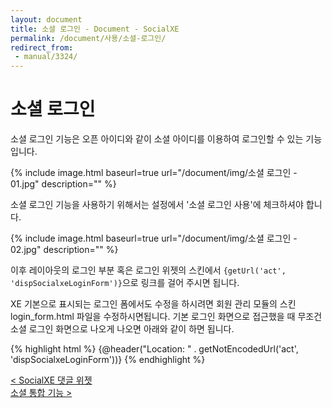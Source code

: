 ```yaml
---
layout: document
title: 소셜 로그인 - Document - SocialXE
permalink: /document/사용/소셜-로그인/
redirect_from:
 - manual/3324/
---
```

# 소셜 로그인

소셜 로그인 기능은 오픈 아이디와 같이 소셜 아이디를 이용하여 로그인할 수 있는 기능입니다.

{% include image.html baseurl=true url="/document/img/소셜 로그인 - 01.jpg" description="" %}

소셜 로그인 기능을 사용하기 위해서는 설정에서 '소셜 로그인 사용'에 체크하셔야 합니다.

{% include image.html baseurl=true url="/document/img/소셜 로그인 - 02.jpg" description="" %}

이후 레이아웃의 로그인 부분 혹은 로그인 위젯의 스킨에서 `{getUrl('act', 'dispSocialxeLoginForm')}`으로 링크를 걸어 주시면 됩니다.

XE 기본으로 표시되는 로그인 폼에서도 수정을 하시려면 회원 관리 모듈의 스킨 login_form.html 파일을 수정하시면됩니다. 기본 로그인 화면으로 접근했을 때 무조건 소셜 로그인 화면으로 나오게 나오면 아래와 같이 하면 됩니다.

{% highlight html %}
{@header("Location: " . getNotEncodedUrl('act', 'dispSocialxeLoginForm'))}
{% endhighlight %}

<div class="pull-left">
	<a class="btn btn-default" href="../SocialXE-댓글-위젯/">< SocialXE 댓글 위젯</a>
</div>

<div class="pull-right">
	<a class="btn btn-default" href="../소셜-통합-기능/">소셜 통합 기능 ></a>
</div>

<script>
	set_pills('toc_5-3');
</script>